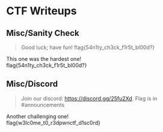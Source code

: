 # CTF Writeups
 
## Misc/Sanity Check

> Good luck; have fun! flag{54n1ty_ch3ck_f1r5t_bl00d?}  

This one was the hardest one!  
flag{54n1ty_ch3ck_f1r5t_bl00d?}  

## Misc/Discord

> Join our discord: https://discord.gg/25fu2Xd. Flag is in #announcements  

Another challenging one!  
flag{w3lc0me_t0_r3dpwnctf_d1sc0rd}  